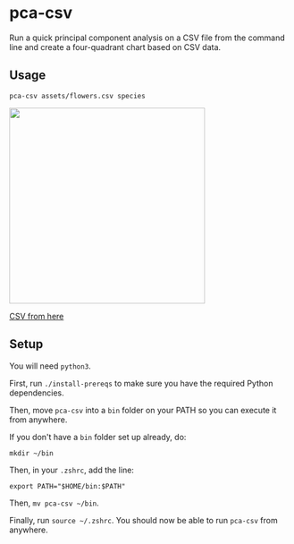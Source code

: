 # pca-csv

Run a quick principal component analysis on a CSV file from the command line and create a four-quadrant chart based on CSV data.

## Usage

```pca-csv assets/flowers.csv species```

<img src="assets/flowers_pca.png" width="350">

[CSV from here](https://github.com/vizydrop/data-samples/blob/master/flowers.csv)

## Setup

You will need `python3`.

First, run `./install-prereqs` to make sure you have the required Python dependencies.

Then, move `pca-csv` into a `bin` folder on your PATH so you can execute it from anywhere.

If you don't have a `bin` folder set up already, do:

`mkdir ~/bin`

Then, in your `.zshrc`, add the line:

`export PATH="$HOME/bin:$PATH"`

Then, `mv pca-csv ~/bin`.

Finally, run `source ~/.zshrc`. You should now be able to run `pca-csv` from anywhere.
